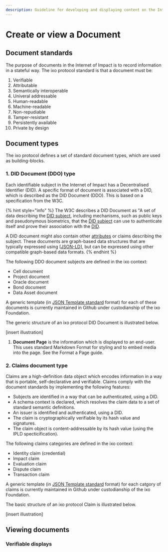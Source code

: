```yaml
---
description: Guideline for developing and displaying content on the Internet of Impact
---
```


# Create or view a Document

## Document standards

The purpose of documents in the Internet of Impact is to record information in a stateful way. The ixo protocol standard is that a document must be:

1. Verifiable
2. Attributable
3. Semantically interoperable
4. Univeral addressable
5. Human-readable
6. Machine-readable
7. Non-repudiable
8. Tamper-resistant
9. Persistently available
10. Private by design

## Document types

The ixo protocol defines a set of standard document types, which are used as building-blocks. 

### 1. DID Document \(DDO\) type

Each identifiable subject in the Internet of Impact has a Decentralised Identifier \(DID\). A specific format of document is associated with a DID, which is described as the DID Document \(DDO\). This is based on a specification from the W3C.

{% hint style="info" %}
The W3C describes a DID Document as "A set of data describing the [DID subject](https://www.w3.org/TR/did-core/#dfn-did-subjects), including mechanisms, such as public keys and pseudonymous biometrics, that the [DID subject](https://www.w3.org/TR/did-core/#dfn-did-subjects) can use to authenticate itself and prove their association with the [DID](https://www.w3.org/TR/did-core/#dfn-decentralized-identifiers). 

A DID document might also contain other [attributes](https://en.wikipedia.org/wiki/Attribute_%28computing%29) or claims describing the subject. These documents are graph-based data structures that are typically expressed using \[[JSON-LD](https://www.w3.org/TR/did-core/#bib-json-ld)\], but can be expressed using other compatible graph-based data formats.
{% endhint %}

The following DDO document subjects are defined in the ixo context:

* Cell document
* Project document
* Oracle document
* Bond document
* Data Asset document

A generic template \(in [JSON Template standard](https://tools.ietf.org/html/draft-jonas-json-template-language-01) format\) for each of these documents is currently maintained in Github under custodianship of the ixo Foundation.

The generic structure of an ixo protocol DID Document is illustrated below.

\[insert illustration\]

1. **Document Page** is the information which is displayed to an end-user. This uses standard Markdown Format for styling and to embed media into the page. See the Format a Page guide.

### 2. Claims document type

Claims are a high-definition data object which encodes information in a way that is portable, self-declarative and verifiable. Claims comply with the document standards by implementing the following features:

* Subjects are identified in a way that can be authenticated, using a DID.
* A schema context is declared, which resolves the claim data to a set of standard semantic definitions.
* An issuer is identified and authenticated, using a DID.
* The claim is cryptographically verifiable by its hash value and signatures.
* The claim object is content-addressable by its hash value \(using the IPLD specticification\).

The following claims categories are defined in the ixo context:

* Identity claim \(credential\)
* Impact claim
* Evaluation claim
* Dispute claim
* Transaction claim

A generic template \(in [JSON Template standard](https://tools.ietf.org/html/draft-jonas-json-template-language-01) format\) for each catgory of claims is currently maintained in Github under custodianship of the ixo Foundation.

The basic structure of an ixo protocol Claim is illustrated below.

\[insert illustration\]

## Viewing documents

### Verifiable displays





